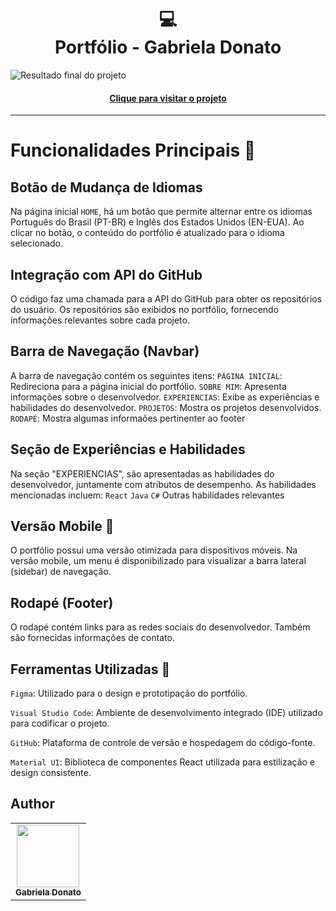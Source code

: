 <h1 align="center">
  💻<br>Portfólio - Gabriela Donato
</h1>

![Resultado final do projeto]()

<h4 align="center"><a href="">Clique para visitar o projeto</a></h4>

---
# Funcionalidades Principais :open_file_folder:

## Botão de Mudança de Idiomas

Na página inicial `HOME`, há um botão que permite alternar entre os idiomas Português do Brasil (PT-BR) e Inglês dos Estados Unidos (EN-EUA).
Ao clicar no botão, o conteúdo do portfólio é atualizado para o idioma selecionado.

## Integração com API do GitHub

O código faz uma chamada para a API do GitHub para obter os repositórios do usuário.
Os repositórios são exibidos no portfólio, fornecendo informações relevantes sobre cada projeto.

## Barra de Navegação (Navbar)

A barra de navegação contém os seguintes itens:
`PÁGINA INICIAL`: Redireciona para a página inicial do portfólio.
`SOBRE MIM`: Apresenta informações sobre o desenvolvedor.
`EXPERIENCIAS`: Exibe as experiências e habilidades do desenvolvedor.
`PROJETOS`: Mostra os projetos desenvolvidos.
`RODAPÉ`: Mostra algumas informaões pertinenter ao footer

## Seção de Experiências e Habilidades

Na seção "EXPERIENCIAS", são apresentadas as habilidades do desenvolvedor, juntamente com atributos de desempenho.
As habilidades mencionadas incluem:
`React`
`Java`
`C#`
Outras habilidades relevantes

## Versão Mobile :iphone:

O portfólio possui uma versão otimizada para dispositivos móveis.
Na versão mobile, um menu é disponibilizado para visualizar a barra lateral (sidebar) de navegação.

## Rodapé (Footer)

O rodapé contém links para as redes sociais do desenvolvedor.
Também são fornecidas informações de contato.

## Ferramentas Utilizadas :wrench:

`Figma`: Utilizado para o design e prototipação do portfólio.

`Visual Studio Code`: Ambiente de desenvolvimento integrado (IDE) utilizado para codificar o projeto.

`GitHub`: Plataforma de controle de versão e hospedagem do código-fonte.

`Material UI`: Biblioteca de componentes React utilizada para estilização e design consistente.

<h2>Author</h2>

<table>
  <tr>
    <td align="center">
      <a href="https://github.com/GabsDonato">
        <img src="![image](https://github.com/user-attachments/assets/0facc1eb-fb99-4953-80e1-4e31e7c9dbcb)
" width="100px;" alt=""/><br>
        <sub>
          <b>Gabriela Donato</b>
        </sub>
      </a>
    </td>
  </tr>
</table>
